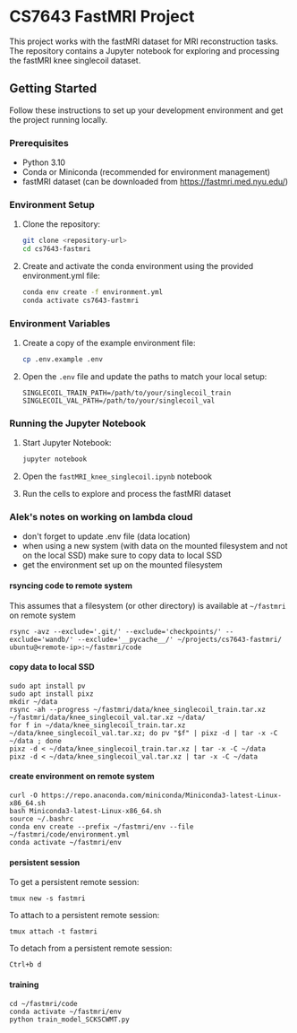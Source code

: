 # CS7643 FastMRI Project

This project works with the fastMRI dataset for MRI reconstruction tasks. The repository contains a Jupyter notebook for exploring and processing the fastMRI knee singlecoil dataset.

## Getting Started

Follow these instructions to set up your development environment and get the project running locally.

### Prerequisites

- Python 3.10
- Conda or Miniconda (recommended for environment management)
- fastMRI dataset (can be downloaded from https://fastmri.med.nyu.edu/)

### Environment Setup

1. Clone the repository:
   ```bash
   git clone <repository-url>
   cd cs7643-fastmri
   ```

2. Create and activate the conda environment using the provided environment.yml file:
   ```bash
   conda env create -f environment.yml
   conda activate cs7643-fastmri
   ```

### Environment Variables

1. Create a copy of the example environment file:
   ```bash
   cp .env.example .env
   ```

2. Open the `.env` file and update the paths to match your local setup:
   ```
   SINGLECOIL_TRAIN_PATH=/path/to/your/singlecoil_train
   SINGLECOIL_VAL_PATH=/path/to/your/singlecoil_val
   ```

### Running the Jupyter Notebook

1. Start Jupyter Notebook:
   ```bash
   jupyter notebook
   ```

2. Open the `fastMRI_knee_singlecoil.ipynb` notebook

3. Run the cells to explore and process the fastMRI dataset


### Alek's notes on working on lambda cloud

- don't forget to update .env file (data location)
- when using a new system (with data on the mounted filesystem and not on the local SSD) make sure to copy data to local SSD
- get the environment set up on the mounted filesystem

#### rsyncing code to remote system

This assumes that a filesystem (or other directory) is available at `~/fastmri` on remote system

```
rsync -avz --exclude='.git/' --exclude='checkpoints/' --exclude='wandb/' --exclude='__pycache__/' ~/projects/cs7643-fastmri/ ubuntu@<remote-ip>:~/fastmri/code
```

#### copy data to local SSD

```
sudo apt install pv
sudo apt install pixz
mkdir ~/data
rsync -ah --progress ~/fastmri/data/knee_singlecoil_train.tar.xz ~/fastmri/data/knee_singlecoil_val.tar.xz ~/data/
for f in ~/data/knee_singlecoil_train.tar.xz ~/data/knee_singlecoil_val.tar.xz; do pv "$f" | pixz -d | tar -x -C ~/data ; done
pixz -d < ~/data/knee_singlecoil_train.tar.xz | tar -x -C ~/data
pixz -d < ~/data/knee_singlecoil_val.tar.xz | tar -x -C ~/data
```

#### create environment on remote system

```
curl -O https://repo.anaconda.com/miniconda/Miniconda3-latest-Linux-x86_64.sh
bash Miniconda3-latest-Linux-x86_64.sh
source ~/.bashrc
conda env create --prefix ~/fastmri/env --file ~/fastmri/code/environment.yml
conda activate ~/fastmri/env
```

#### persistent session

To get a persistent remote session:
```
tmux new -s fastmri
```

To attach to a persistent remote session:
```
tmux attach -t fastmri
```

To detach from a persistent remote session:
```
Ctrl+b d
```

#### training

```
cd ~/fastmri/code
conda activate ~/fastmri/env
python train_model_SCKSCWMT.py
```
```
